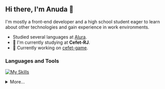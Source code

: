 ## Hi there, I'm Anuda 👋

I'm mostly a front-end developer and a high school student eager to learn about other technologies and gain experience
in work environments.

- Studied several languages at [Alura](http://www.alura.com.br/).<br>
- 📖 I'm currently studying at **Cefet-RJ**.
- 🔭 Currently working on [cefet-game](https://github.com/pedroanuda/cefet-game).

### Languages and Tools

[![My Skills](https://skillicons.dev/icons?i=python,c,cpp,cs,html,css,js,ts,react,electron,mui,godot&perline=6)](https://skillicons.dev)

<details>
  <summary>More...</summary><br>
  
  ![Top Langs](https://github-readme-stats.vercel.app/api/top-langs/?username=pedroanuda&hide=ruby&theme=transparent)
  
</details>
